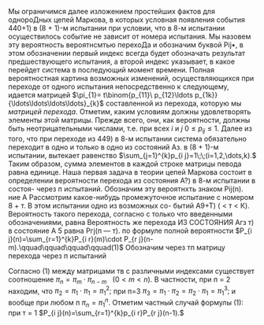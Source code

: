 Мы ограничимся далее изложением простейших фактов для однороДных цепей Маркова, в которых условная появления события 440+1) в (8 + 1)-м испытании при условии, что в 8-м испытании осуществилось событие не зависит от номера испытания. Мы назовем эту вероятность вероятнсмтью перехоДа и обозначим буквой Pij•, в этом обозначении первый индекс всегда будет обозначать результат предшествующего испытания, а второй индекс указывает, в какое перейдет система в последующий момент времени.
Полная вероятностная картина возможных изменений, осуществляющихся при переходе от одного испытания непосредственно к следующему, идается матрицей
$\pi_{1}= t\binom{p_{11}\ p_{12}\ldots p_{1k}}{\ldots\ldots\ldots\ldots}_{k}$
составленной из перехода, которую мы *матрицей перехода*.
Отметим, каким условиям должны удовлетворять элементы этой матрицы. Прежде всего, они, как вероятности, должны
быть неотрицательными числами, т.е. при всех $i$ и $j$
$0\leq p_{i j}\leq1.$ Далее из того, что при переходе из 449) в 8-м испытании система обязательно переходит в одно и только в одно из состояний Аз. в (8 + 1)-м испытании, вытекает равенство $\sum_{j=1}^{k}p_{i j}=1\;\;(i=1,2,\dots,k).$ Таким образом, сумма элементов в каждой строке матрицы певода равна единице.
Наша первая задача в теории цепей Маркова состоит в определении вероятности перехода из состояния А?) в 8-м испытании в состоя- через п испытаний. Обозначим эту вероятнхть знаком Pij(n). ние А
Рассмотрим какое-нибудь промежуточное испытание с номером 8 + т. В этом испытании одно из возможных со-
бытий А9+Т) ( < т < К). Вероятность такого перехода, согласно с только что введенными обозначениями, равна Вероятность же перехода ИЗ СОСТОЯНИЯ Агз т) в состояние А 5 равна Ргј(п — т). по формуле полной вероятности
$P_{i j}(n)=\sum_{r=1}^{k}P_{i r}(m)\cdot P_{r j}(n-m).\qquad\qquad\qquad\qquad(1)$
Обозначим через тп матрицу перехода через п испытаний

Согласно (1) между матрицами тв с различными индексами существует
соотношение $\pi_{n}=\pi_{m}\cdot\pi_{n-m}\ \ \ (0\lt m\lt n).$
В частности, при п = 2 находим, что $\pi_{2}=\pi_{1}\cdot\pi_{1}=\pi_{1}^{2};$
при п=3 $\pi_{3}=\pi_{1}\cdot\pi_{2}=\pi_{2}\cdot\pi_{1}=\pi_{1}^{3};$
и вообще при любом п $\pi_{n}=\pi_{1}^{n}.$
Отметим частный случай формулы (1): при т = 1 
$P_{i j}(n)=\sum_{r=1}^{k}p_{i r}P_{r j}(n-1).$
